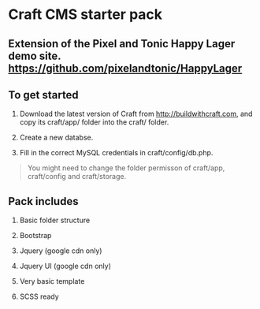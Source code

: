 # Craft CMS starter pack

## Extension of the Pixel and Tonic Happy Lager demo site. https://github.com/pixelandtonic/HappyLager

## To get started

1) Download the latest version of Craft from http://buildwithcraft.com, and copy its craft/app/ folder into the craft/ folder.

2) Create a new databse.

3) Fill in the correct MySQL credentials in craft/config/db.php.

> You might need to change the folder permisson of craft/app, craft/config and craft/storage.

## Pack includes

1) Basic folder structure

2) Bootstrap

3) Jquery (google cdn only)

4) Jquery UI (google cdn only)

5) Very basic template

6) SCSS ready
